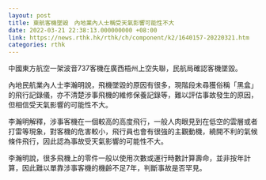 ```yaml
---
layout: post
title: 東航客機墜毀　內地業內人士稱受天氣影響可能性不大
date: 2022-03-21 22:38:13.000000000 +08:00
link: https://news.rthk.hk/rthk/ch/component/k2/1640157-20220321.htm
categories: rthk
---
```


中國東方航空一架波音737客機在廣西梧州上空失聯，民航局確認客機墜毀。

內地民航業內人士李瀚明說，飛機墜毀的原因有很多，現階段未尋獲俗稱「黑盒」的飛行記錄儀，亦不清楚涉事飛機的維修保養記錄等，難以評估事故發生的原因，但相信受天氣影響的可能性不大。

李瀚明解釋，涉事客機在一個較高的高度飛行，一般人肉眼見到在低空的雲層或者打雷等現象，對客機的危害較小，飛行員也會有很強的主觀動機，繞開不利的氣候條件飛行，因此認為事故受天氣影響的可能性不大。

李瀚明說，很多飛機上的零件一般以使用次數或運行時數計算壽命，並非按年計算，因此難以單靠涉事客機的機齡不足7年，判斷事故是否罕見。
